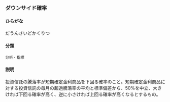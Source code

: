 <div style="display:none;">

## [あ行](securities-terms?id=あ行)
## [か行](securities-terms?id=か行)
## [さ行](securities-terms?id=さ行)
## [た行](securities-terms?id=た行)

</div>

### ダウンサイド確率

#### ひらがな

だうんさいどかくりつ

#### 分類

`分析・指標`

#### 説明

投資信託の騰落率が短期確定金利商品を下回る確率のこと。短期確定金利商品に対する投資信託の毎月の超過騰落率の平均と標準偏差から、50%を中立、大きければ下回る確率が高く、逆に小さければ上回る確率が高くなるとするもの。

<div style="display:none;">

## [な行](securities-terms?id=な行)
## [は行](securities-terms?id=は行)
## [ま行](securities-terms?id=ま行)
## [や行](securities-terms?id=や行)
## [ら行](securities-terms?id=ら行)
## [わ行](securities-terms?id=わ行)
## [英数字・記号](securities-terms?id=英数字・記号)

</div>

